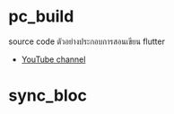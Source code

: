 # pc_build

source code ตัวอย่างประกอบการสอนเขียน flutter 

- [YouTube channel](https://youtube.com/chartchuo)

# sync_bloc
